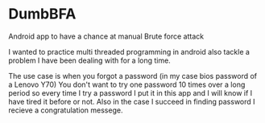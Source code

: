 # DumbBFA
Android app to have a chance at manual Brute force attack 

I wanted to practice multi threaded programming in android also tackle a problem I have been dealing with for a long time.

The use case is when you forgot a password (in my case bios password of a Lenovo Y70)
You don't want to try one password 10 times over a long period so every time I try a password 
I put it in this app and I will know if I have tired it before or not.
Also in the case I succeed in finding password I recieve a congratulation messege.
